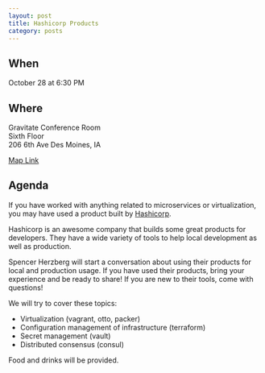 ```yaml
---
layout: post
title: Hashicorp Products
category: posts
---
```


## When

October 28 at 6:30 PM

## Where

Gravitate Conference Room<br />
Sixth Floor<br />
206 6th Ave Des Moines, IA

[Map Link](https://www.google.com/maps/place/206+6th+Ave,+Des+Moines,+IA+50309)

## Agenda

If you have worked with anything related to microservices or virtualization, you may have used a product built by [Hashicorp](https://hashicorp.com/).

Hashicorp is an awesome company that builds some great products for developers. They have a wide variety of tools to help local development as well as production.

Spencer Herzberg will start a conversation about using their products for local and production usage. If you have used their products, bring your experience and be ready to share!
If you are new to their tools, come with questions!

We will try to cover these topics:

 - Virtualization (vagrant, otto, packer)
 - Configuration management of infrastructure (terraform)
 - Secret management (vault)
 - Distributed consensus (consul)


Food and drinks will be provided.
